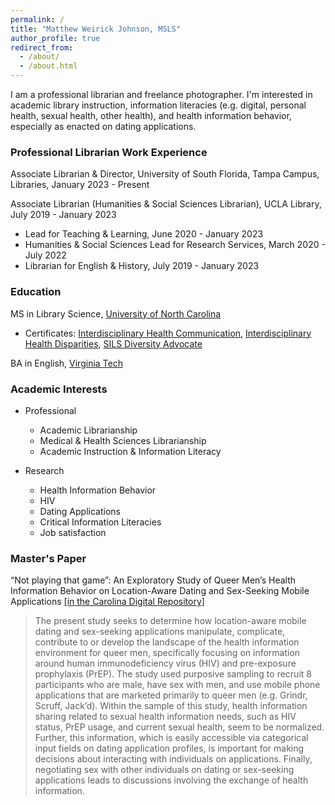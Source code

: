 ```yaml
---
permalink: /
title: "Matthew Weirick Johnson, MSLS"
author_profile: true
redirect_from: 
  - /about/
  - /about.html
---
```


I am a professional librarian and freelance photographer. I'm interested in academic library instruction, information literacies (e.g. digital, personal health, sexual health, other health), and health information behavior, especially as enacted on dating applications.

### Professional Librarian Work Experience

Associate Librarian & Director, University of South Florida, Tampa Campus, Libraries, January 2023 - Present

Associate Librarian (Humanities & Social Sciences Librarian), UCLA Library, July 2019 - January 2023
- Lead for Teaching & Learning, June 2020 - January 2023
- Humanities & Social Sciences Lead for Research Services, March 2020 - July 2022
- Librarian for English & History, July 2019 - January 2023

### Education

MS in Library Science, [University of North Carolina](https://sils.unc.edu)
- Certificates: [Interdisciplinary Health Communication](https://web.archive.org/web/20171016190008/http://ihc.unc.edu/), [Interdisciplinary Health Disparities](https://web.archive.org/web/20180213094700/https://sph.unc.edu/echo/echo-prospective-students/), [SILS Diversity Advocate](https://sils.unc.edu/diversity-equity-inclusion/certificate-reqs)

BA in English, [Virginia Tech](https://english.vt.edu)

### Academic Interests
- Professional
    - Academic Librarianship
    - Medical & Health Sciences Librarianship
    - Academic Instruction & Information Literacy

- Research
    - Health Information Behavior
    - HIV
    - Dating Applications
    - Critical Information Literacies
    - Job satisfaction

### Master's Paper
“Not playing that game”: An Exploratory Study of Queer Men’s Health Information Behavior on Location-Aware Dating and Sex-Seeking Mobile Applications [[in the Carolina Digital Repository]](https://cdr.lib.unc.edu/record/uuid:18af99e3-216f-4ef8-be23-65a813f3a7c3)
>The present study seeks to determine how location-aware mobile dating and sex-seeking applications manipulate, complicate, contribute to or develop the landscape of the health information environment for queer men, specifically focusing on information around human immunodeficiency virus (HIV) and pre-exposure prophylaxis (PrEP). The study used purposive sampling to recruit 8 participants who are male, have sex with men, and use mobile phone applications that are marketed primarily to queer men (e.g. Grindr, Scruff, Jack’d). Within the sample of this study, health information sharing related to sexual health information needs, such as HIV status, PrEP usage, and current sexual health, seem to be normalized. Further, this information, which is easily accessible via categorical input fields on dating application profiles, is important for making decisions about interacting with individuals on applications. Finally, negotiating sex with other individuals on dating or sex-seeking applications leads to discussions involving the exchange of health information.

